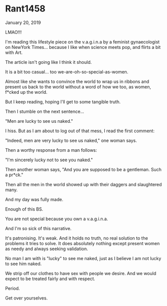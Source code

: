# Rant1458


January 20, 2019

LMAO!!!

I'm reading this lifestyle piece on the v.a.g.i.n.a by a feminist gynaecologist on NewYork Times... because I like when science meets pop, and flirts a bit with Art.

The article isn't going like I think it should.

It is a bit too casual... too we-are-oh-so-special-as-women. 

Almost like she wants to convince the world to wrap us in ribbons and present us back to the world without a word of how we too, as women, f*cked up the world.

But I keep reading, hoping I'll get to some tangible truth.

Then I stumble on the next sentence...

"Men are lucky to see us naked."

I hiss. But as I am about to log out of that mess, I read the first comment:

"Indeed, men are very lucky to see us naked," one woman says.

Then a worthy response from a man follows:

"I'm sincerely lucky not to see you naked."

Then another woman says, "And you are supposed to be a gentleman. Such a pr*ck."

Then all the men in the world showed up with their daggers and slaughtered many.

And my day was fully made.

Enough of this BS. 

You are not special because you own a v.a.g.i.n.a.

And I'm so sick of this narrative. 

It's patronising. It's weak. And it holds no truth, no real solution to the problems it tries to solve. It does absolutely nothing except present women as needy and always seeking validation. 

No man I am with is "lucky" to see me naked, just as I believe I am not lucky to see him naked.

We strip off our clothes to have sex with people we desire. And we would expect to be treated fairly and with respect. 

Period.

Get over yourselves.